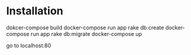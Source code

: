 # Installation

  dokcer-compose build
  docker-compose run app rake db:create
  docker-compose run app rake db:migrate
  docker-compose up
 
go to localhost:80



